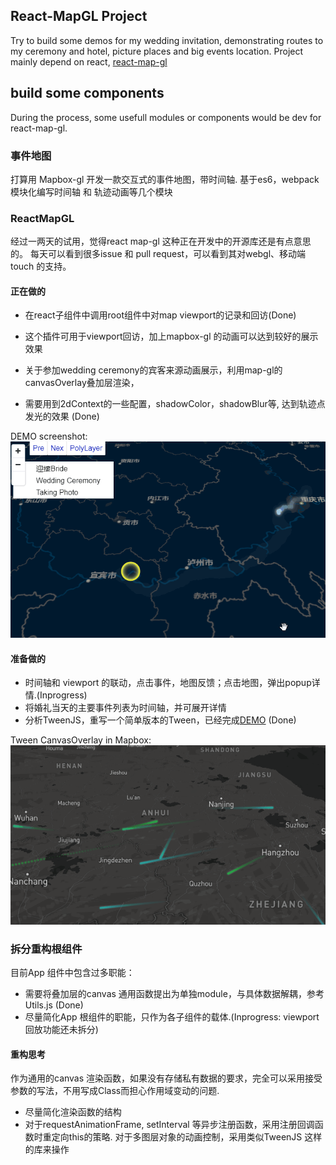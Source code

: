 ## React-MapGL Project

Try to build some demos for my wedding invitation, demonstrating routes to my ceremony and hotel, picture places and big events location. Project mainly depend on react, [react-map-gl](https://github.com/uber/react-map-gl)

## build some components

During the process, some usefull modules or components would be dev for react-map-gl.

### 事件地图
打算用 Mapbox-gl 开发一款交互式的事件地图，带时间轴.
基于es6，webpack 模块化编写时间轴 和 轨迹动画等几个模块

### ReactMapGL
经过一两天的试用，觉得react map-gl 这种正在开发中的开源库还是有点意思的。
每天可以看到很多issue 和 pull request，可以看到其对webgl、移动端touch 的支持。

#### 正在做的
- 在react子组件中调用root组件中对map viewport的记录和回访(Done)
- 这个插件可用于viewport回访，加上mapbox-gl 的动画可以达到较好的展示效果

- 关于参加wedding ceremony的宾客来源动画展示，利用map-gl的canvasOverlay叠加层渲染，
- 需要用到2dContext的一些配置，shadowColor，shadowBlur等, 达到轨迹点发光的效果 (Done)

DEMO screenshot: <br>
![DEMO screenshot:](https://raw.githubusercontent.com/alex2wong/react-mapglDemo/master/assets/demoScreen.gif.gif)

#### 准备做的
- 时间轴和 viewport 的联动，点击事件，地图反馈；点击地图，弹出popup详情.(Inprogress)
- 将婚礼当天的主要事件列表为时间轴，并可展开详情
- 分析TweenJS，重写一个简单版本的Tween，已经完成[DEMO](https://alex2wong.github.io/react-mapglDemo/examples/tween/) (Done)

Tween CanvasOverlay in Mapbox: <br>
![screenshot:](https://raw.githubusercontent.com/alex2wong/react-mapglDemo/master/assets/canvasOverlay.gif)


### 拆分重构根组件
目前App 组件中包含过多职能：
- 需要将叠加层的canvas 通用函数提出为单独module，与具体数据解耦，参考Utils.js (Done)
- 尽量简化App 根组件的职能，只作为各子组件的载体.(Inprogress: viewport回放功能还未拆分)

#### 重构思考
作为通用的canvas 渲染函数，如果没有存储私有数据的要求，完全可以采用接受参数的写法，不用写成Class而担心作用域变动的问题.

- 尽量简化渲染函数的结构
- 对于requestAnimationFrame, setInterval 等异步注册函数，采用注册回调函数时重定向this的策略. 对于多图层对象的动画控制，采用类似TweenJS 这样的库来操作

